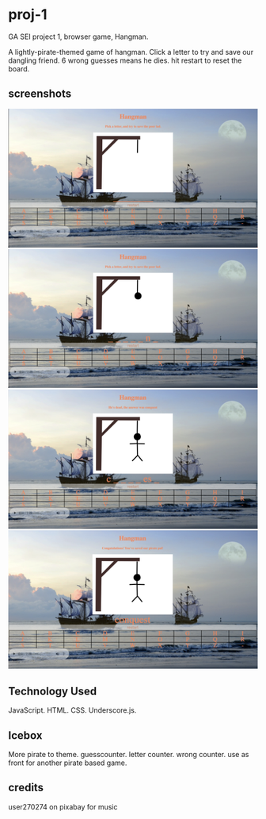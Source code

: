 # proj-1
GA SEI project 1, browser game, Hangman.

A lightly-pirate-themed game of hangman.
Click a letter to try and save our dangling friend.
6 wrong guesses means he dies.
hit restart to reset the board.

## screenshots

![screenshot0](https://github.com/JoshyWoshy2/proj-1/blob/pub-man/screeshot0.png?raw=true)
![screenshot1](https://github.com/JoshyWoshy2/proj-1/blob/pub-man/screenshot%201%20.png?raw=true)
![loss](https://github.com/JoshyWoshy2/proj-1/blob/pub-man/loss.png?raw=true)
![hanging-win](https://github.com/JoshyWoshy2/proj-1/blob/pub-man/hanging-win.png?raw=true)

## Technology Used
JavaScript.
HTML.
CSS.
Underscore.js.

## Icebox
More pirate to theme.
guesscounter. 
letter counter.
wrong counter.
use as front for another pirate based game.

## credits
user270274 on pixabay for music
